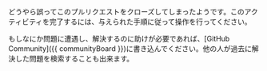どうやら誤ってこのプルリクエストをクローズしてしまったようです。このアクティビティを完了するには、与えられた手順に従って操作を行ってください。

もしなにか問題に遭遇し、解決するのに助けが必要であれば、[GitHub Community]({{ communityBoard }})に書き込んでください。他の人が過去に解決した問題を検索することも出来ます。
